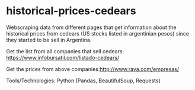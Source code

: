 # historical-prices-cedears
Webscraping data from different pages that get information about the historical prices from cedears (US stocks listed in argentinian pesos) since they started to be sell in Argentina.

Get the list from all companies that sell cedears: https://www.infobursatil.com/listado-cedears/

Get the prices from above companies:http://www.rava.com/empresas/

Tools/Technologies: Python (Pandas, BeautifulSoup, Requests)
